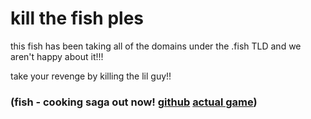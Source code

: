 # kill the fish ples
this fish has been taking all of the domains under the .fish TLD and we aren't happy about it!!!

take your revenge by killing the lil guy!!

### (fish - cooking saga out now! [github](https://github.com/35socks/cookingsaga) [actual game](http://cookingsaga.co.uk))
